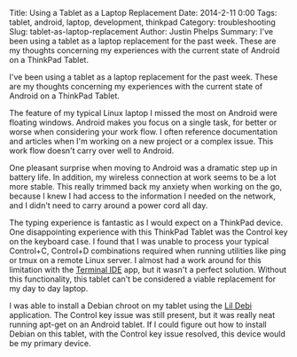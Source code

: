 Title: Using a Tablet as a Laptop Replacement
Date: 2014-2-11 0:00
Tags: tablet, android, laptop, development, thinkpad
Category: troubleshooting
Slug: tablet-as-laptop-replacement
Author: Justin Phelps
Summary: I've been using a tablet as a laptop replacement for the past week. These are my thoughts concerning my experiences with the current state of Android on a ThinkPad Tablet.

I've been using a tablet as a laptop replacement for the past week. These are my thoughts concerning my experiences with the current state of Android on a ThinkPad Tablet.

The feature of my typical Linux laptop I missed the most on Android were floating windows. Android makes you focus on a single task, for better or worse when considering your work flow. I often reference documentation and articles when I'm working on a new project or a complex issue. This work flow doesn't carry over well to Android.

One pleasant surprise when moving to Android was a dramatic step up in battery life. In addition, my wireless connection at work seems to be a lot more stable. This really trimmed back my anxiety when working on the go, because I knew I had access to the information I needed on the network, and I didn't need to carry around a power cord all day.

The typing experience is fantastic as I would expect on a ThinkPad device. One disappointing experience with this ThinkPad Tablet was the Control key on the keyboard case. I found that I was unable to process your typical Control+C, Control+D combinations required when running utilities like ping or tmux on a remote Linux server. I almost had a work around for this limitation with the [Terminal IDE](https://play.google.com/store/apps/details?id=com.spartacusrex.spartacuside) app, but it wasn't a perfect solution. Without this functionality, this tablet can't be considered a viable replacement for my day to day laptop.

I was able to install a Debian chroot on my tablet using the [Lil Debi](https://play.google.com/store/apps/details?id=info.guardianproject.lildebi) application. The Control key issue was still present, but it was really neat running apt-get on an Android tablet. If I could figure out how to install Debian on this tablet, with the Control key issue resolved, this device would be my primary device.

